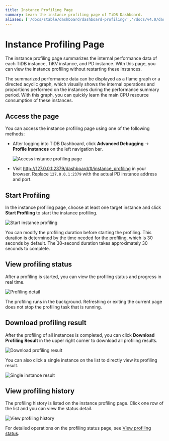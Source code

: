 ```yaml
---
title: Instance Profiling Page
summary: Learn the instance profiling page of TiDB Dashboard.
aliases: ['/docs/stable/dashboard/dashboard-profiling/','/docs/v4.0/dashboard/dashboard-profiling/']
---
```


# Instance Profiling Page

The instance profiling page summarizes the internal performance data of each TiDB instance, TiKV instance, and PD instance. With this page, you can view the instance profiling without restarting these instances.

The summarized performance data can be displayed as a flame graph or a directed acyclic graph, which visually shows the internal operations and proportions performed on the instances during the performance summary period. With this graph, you can quickly learn the main CPU resource consumption of these instances.

## Access the page

You can access the instance profiling page using one of the following methods:

- After logging into TiDB Dashboard, click **Advanced Debugging** → **Profile Instances** on the left navigation bar.

  ![Access instance profiling page](https://docs-download.pingcap.com/media/images/docs/dashboard/dashboard-profiling-access.png)

- Visit <http://127.0.0.1:2379/dashboard/#/instance_profiling> in your browser. Replace `127.0.0.1:2379` with the actual PD instance address and port.

## Start Profiling

In the instance profiling page, choose at least one target instance and click **Start Profiling** to start the instance profiling.

![Start instance profiling](https://docs-download.pingcap.com/media/images/docs/dashboard/dashboard-profiling-start.png)

You can modify the profiling duration before starting the profiling. This duration is determined by the time needed for the profiling, which is 30 seconds by default. The 30-second duration takes approximately 30 seconds to complete.

## View profiling status

After a profiling is started, you can view the profiling status and progress in real time.

![Profiling detail](https://docs-download.pingcap.com/media/images/docs/dashboard/dashboard-profiling-view-progress.png)

The profiling runs in the background. Refreshing or exiting the current page does not stop the profiling task that is running.

## Download profiling result

After the profiling of all instances is completed, you can click **Download Profiling Result** in the upper right corner to download all profiling results.

![Download profiling result](https://docs-download.pingcap.com/media/images/docs/dashboard/dashboard-profiling-download.png)

You can also click a single instance on the list to directly view its profiling result.

![Single instance result](https://docs-download.pingcap.com/media/images/docs/dashboard/dashboard-profiling-view-single.png)

## View profiling history

The profiling history is listed on the instance profiling page. Click one row of the list and you can view the status detail.

![View profiling history](https://docs-download.pingcap.com/media/images/docs/dashboard/dashboard-profiling-history.png)

For detailed operations on the profiling status page, see [View profiling status](#view-profiling-status).
